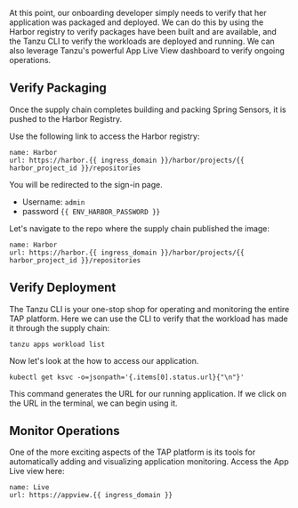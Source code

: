 At this point, our onboarding developer simply needs to verify that her application was packaged and deployed. We can do this by using the Harbor registry to verify packages have been built and are available, and the Tanzu CLI to verify the workloads are deployed and running. We can also leverage Tanzu's powerful App Live View dashboard to verify ongoing operations.

## Verify Packaging

Once the supply chain completes building and packing Spring Sensors, it is pushed to the Harbor Registry.

Use the following link to access the Harbor registry:

```dashboard:create-dashboard
name: Harbor
url: https://harbor.{{ ingress_domain }}/harbor/projects/{{ harbor_project_id }}/repositories
```

You will be redirected to the sign-in page.

* Username: ```admin```
* password ```{{ ENV_HARBOR_PASSWORD }}```

Let's navigate to the repo where the supply chain published the image:

```dashboard:reload-dashboard
name: Harbor
url: https://harbor.{{ ingress_domain }}/harbor/projects/{{ harbor_project_id }}/repositories
```

## Verify Deployment

The Tanzu CLI is your one-stop shop for operating and monitoring the entire TAP platform. Here we can use the CLI to verify that the workload has made it through the supply chain:

```execute
tanzu apps workload list
```

Now let's look at the how to access our application.

```execute
kubectl get ksvc -o=jsonpath='{.items[0].status.url}{"\n"}'
```

This command generates the URL for our running application. If we click on the URL in the terminal, we can begin using it.

## Monitor Operations

One of the more exciting aspects of the TAP platform is its tools for automatically adding and visualizing application monitoring. Access the App Live view here:

```dashboard:create-dashboard
name: Live
url: https://appview.{{ ingress_domain }}
```
